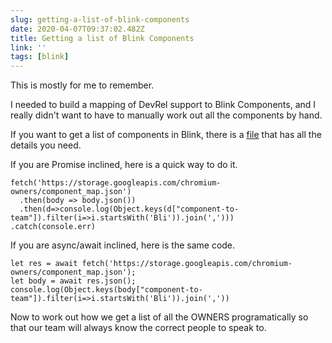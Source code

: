 ```yaml
---
slug: getting-a-list-of-blink-components
date: 2020-04-07T09:37:02.482Z
title: Getting a list of Blink Components
link: ''
tags: [blink]
---
```


This is mostly for me to remember.

I needed to build a mapping of DevRel support to Blink Components, and I really didn't want to have to manually work out all the components by hand.

If you want to get a list of components in Blink, there is a [file](https://storage.googleapis.com/chromium-owners/component_map.json) that has all the details you need.

If you are Promise inclined, here is a quick way to do it.

```
fetch('https://storage.googleapis.com/chromium-owners/component_map.json')
  .then(body => body.json())
  .then(d=>console.log(Object.keys(d["component-to-team"]).filter(i=>i.startsWith('Bli')).join(',')))
.catch(console.err)
```

If you are async/await inclined, here is the same code.

```
let res = await fetch('https://storage.googleapis.com/chromium-owners/component_map.json');
let body = await res.json();
console.log(Object.keys(body["component-to-team"]).filter(i=>i.startsWith('Bli')).join(','))
```

Now to work out how we get a list of all the OWNERS programatically so that our team will always know the correct people to speak to.

